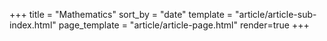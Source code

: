 +++
title = "Mathematics"
sort_by = "date"
template = "article/article-sub-index.html"
page_template = "article/article-page.html"
render=true
+++